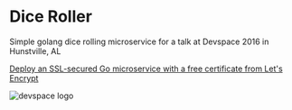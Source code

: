 # Dice Roller

Simple golang dice rolling microservice for a talk at Devspace 2016 in Hunstville, AL

[Deploy an SSL-secured Go microservice with a free certificate from Let's Encrypt](https://www.devspaceconf.com/sessions.html?id=98)

![devspace logo](https://www.devspaceconf.com/images/DevSpace_ForWeb_400wide.png)
